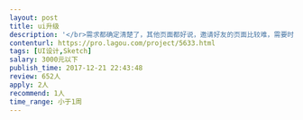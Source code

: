 ```yaml
---                
layout: post       
title: ui升级           
description: '</br>需求都确定清楚了，其他页面都好说，邀请好友的页面比较难，需要时间来画，明天可以先给几个页面先做着，邀请好友可以周末做，所有页面应该能在周日前完成1.邀请页；</br>2.tag；</br>3.其他细节</br>'     
contenturl: https://pro.lagou.com/project/5633.html      
tags: [UI设计,Sketch]            
salary: 3000元以下          
publish_time: 2017-12-21 22:43:48         
review: 652人                   
apply: 2人                   
recommend: 1人                   
time_range: 小于1周              
---                 
```

